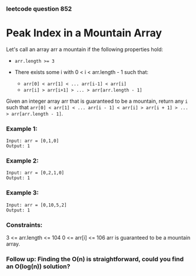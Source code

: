 ### leetcode question 852

# Peak Index in a Mountain Array

Let's call an array arr a mountain if the following properties hold:

- `arr.length >= 3`

- There exists some i with 0 < i < arr.length - 1 such that:
  - `arr[0] < arr[1] < ... arr[i-1] < arr[i]`
  - `arr[i] > arr[i+1] > ... > arr[arr.length - 1]`

Given an integer array arr that is guaranteed to be a mountain, return any `i` such that `arr[0] < arr[1] < ... arr[i - 1] < arr[i] > arr[i + 1] > ... > arr[arr.length - 1]`.

### Example 1:

```
Input: arr = [0,1,0]
Output: 1
```

### Example 2:

```
Input: arr = [0,2,1,0]
Output: 1
```

### Example 3:

```
Input: arr = [0,10,5,2]
Output: 1
```

### Constraints:

3 <= arr.length <= 104
0 <= arr[i] <= 106
arr is guaranteed to be a mountain array.

### Follow up: Finding the O(n) is straightforward, could you find an O(log(n)) solution?
